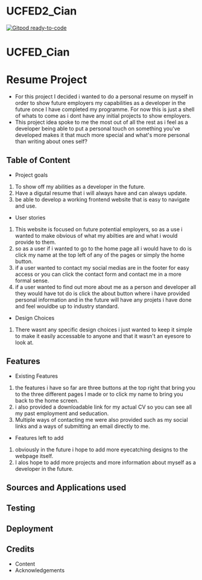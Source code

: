 # UCFED2_Cian

[![Gitpod ready-to-code](https://img.shields.io/badge/Gitpod-ready--to--code-blue?logo=gitpod)](https://gitpod.io/#https://github.com/CianMulcahy10/UCFED_Cian)

# UCFED_Cian
# Resume Project
* For this project I decided i wanted to do a personal resume on myself in order to show future employers my capabilities as a developer in the future once I have completed my programme. For now this is just a shell of whats to come as i dont have any initial projects to show employers.
* This project idea spoke to me the most out of all the rest as i feel as a developer being able to put a personal touch on something you've developed makes it that much more special and what's more personal than writing about ones self?

## Table of Content
* Project goals
1. To show off my abilities as a developer in the future.
2. Have a digutal resume that i will always have and can always update.
3. be able to develop a working frontend website that is easy to navigate and use.
* User stories
1. This website is focused on future potential employers, so as a use i wanted to make obvious of what my abilties are and what i would provide to them.
2. so as a user if i wanted to go to the home page all i would have to do is click my name at the top left of any of the pages or simply the home button.
3. if a user wanted to contact my social medias are in the footer for easy access or you can click the contact form and contact me in a more formal sense.
4. if a user wanted to find out more about me as a person and developer all they would have tot do is click the about button where i have provided personal information and in the future will have any projets i have done and feel wouldbe up to industry standard.
* Design Choices
1. There wasnt any specific design choices i just wanted to keep it simple to make it easily accessable to anyone and that it wasn't an eyesore to look at.
## Features
* Existing Features
1. the features i have so far are three buttons at the top right that bring you to the three different pages I made or to click my name to bring you back to the home screen.
2. i also provided a downloadable link for my actual CV so you can see all my past employment and seducation.
3. Multiple ways of contacting me were also provided such as my social links and a ways of submitting an email directly to me.
* Features left to add
1. obviously in the future i hope to add more eyecatching designs to the webpage itself.
2. I alos hope to add more projects and more information about myself as a developer in the future.

## Sources and Applications used
## Testing
## Deployment
## Credits
* Content
* Acknowledgements